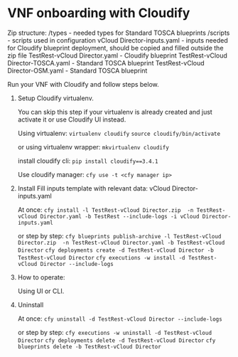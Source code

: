

VNF onboarding with Cloudify
============================

Zip structure:
/types - needed types for Standard TOSCA blueprints
/scripts - scripts used in configuration
vCloud Director-inputs.yaml - inputs needed for Cloudify blueprint deployment, should be copied and filled outside the zip file 
TestRest-vCloud Director.yaml - Cloudify blueprint
TestRest-vCloud Director-TOSCA.yaml - Standard TOSCA blueprint
TestRest-vCloud Director-OSM.yaml - Standard TOSCA blueprint


Run your VNF with Cloudify and follow steps below.

1. Setup Cloudify virtualenv.
   
    You can skip this step if your virtualenv is already created and just activate it or use Cloudify UI instead.
    
    Using virtualenv:
    `virtualenv cloudify`
    `source cloudify/bin/activate`
    
    or using virtualenv wrapper:
    `mkvirtualenv cloudify`
    
    install cloudify cli:
    `pip install cloudify==3.4.1`
    
    Use cloudify manager:
    `cfy use -t <cfy manager ip>`

2. Install
    Fill inputs template with relevant data: vCloud Director-inputs.yaml
    
    At once:
    `cfy install -l TestRest-vCloud Director.zip  -n TestRest-vCloud Director.yaml -b TestRest --include-logs -i vCloud Director-inputs.yaml`
    
    or step by step:
    `cfy blueprints publish-archive -l TestRest-vCloud Director.zip  -n TestRest-vCloud Director.yaml -b TestRest-vCloud Director`
    `cfy deployments create -d TestRest-vCloud Director -b TestRest-vCloud Director`
    `cfy executions -w install -d TestRest-vCloud Director --include-logs`

3. How to operate:

    Using UI or CLI. <information>
   
4. Uninstall 

    At once:
    `cfy uninstall -d TestRest-vCloud Director --include-logs`
    
    or step by step:
    `cfy executions -w uninstall -d TestRest-vCloud Director`
    `cfy deployments delete -d TestRest-vCloud Director`
    `cfy blueprints delete -b TestRest-vCloud Director`


